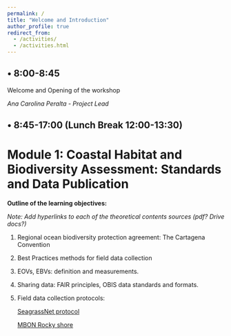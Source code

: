 ```yaml
---
permalink: /
title: "Welcome and Introduction"
author_profile: true
redirect_from: 
  - /activities/
  - /activities.html
---
```


## • 8:00-8:45

Welcome and Opening of the workshop

*Ana Carolina Peralta - Project Lead*

## • 8:45-17:00 (Lunch Break 12:00-13:30)

# Module 1: Coastal Habitat and Biodiversity Assessment: Standards and Data Publication

**Outline of the learning objectives:** 

_Note: Add hyperlinks to each of the theoretical contents sources (pdf? Drive docs?)_

1. Regional ocean biodiversity protection agreement: The Cartagena Convention 
2. Best Practices methods for field data collection
3. EOVs, EBVs: definition and measurements. 
4. Sharing data: FAIR principles, OBIS data standards and formats.
5. Field data collection protocols:
   
    [SeagrassNet protocol](https://search.oceanbestpractices.org/search?q=SeagrassNet&fields=all&activeField=all)
   
    [MBON Rocky shore](https://search.oceanbestpractices.org/search?q=MBON%20Rocky%20shore&fields=all&activeField=all)








